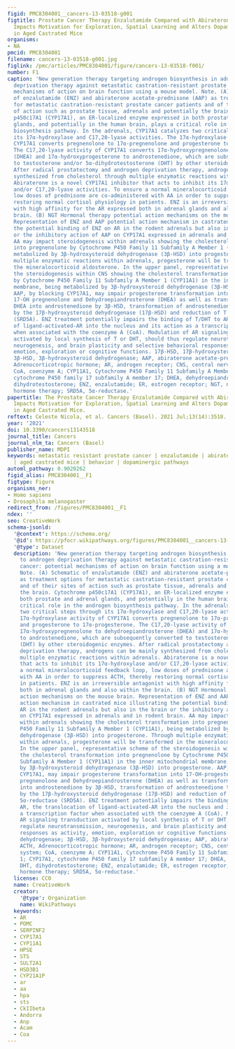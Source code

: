 ```yaml
---
figid: PMC8304001__cancers-13-03518-g001
figtitle: Prostate Cancer Therapy Enzalutamide Compared with Abiraterone Acetate/Prednisone
  Impacts Motivation for Exploration, Spatial Learning and Alters Dopaminergic Transmission
  in Aged Castrated Mice
organisms:
- NA
pmcid: PMC8304001
filename: cancers-13-03518-g001.jpg
figlink: /pmc/articles/PMC8304001/figure/cancers-13-03518-f001/
number: F1
caption: 'New generation therapy targeting androgen biosynthesis in addition to androgen
  deprivation therapy against metastatic castration-resistant prostate cancer: potential
  mechanisms of action on brain function using a mouse model. Note. (A) Schematic
  of enzalutamide (ENZ) and abiraterone acetate-prednisone (AAP) as treatment options
  for metastatic castration-resistant prostate cancer patients and of their sites
  of action such as prostate tissue, adrenals and potentially the brain. Cytochrome
  p450c17A1 (CYP17A1), an ER-localized enzyme expressed in both prostate and adrenal
  glands, and potentially in the human brain, plays a critical role in the androgen
  biosynthesis pathway. In the adrenals, CYP17A1 catalyzes two critical steps through
  its 17α-hydroxylase and C17,20-lyase activities. The 17α-hydroxylase activity of
  CYP17A1 converts pregnenolone to 17α-pregnenolone and progesterone to 17α-progesterone.
  The C17,20-lyase activity of CYP17A1 converts 17α-hydroxypregnenolone to dehydroepiandrosterone
  (DHEA) and 17α-hydroxyprogesterone to androstenedione, which are subsequently converted
  to testosterone and/or 5α-dihydrotestosterone (DHT) by other steroidogenic enzymes.
  After radical prostatectomy and androgen deprivation therapy, androgens can be mainly
  synthesized from cholesterol through multiple enzymatic reactions within adrenals.
  Abiraterone is a novel CYP17A1 inhibitor that acts to inhibit its 17α-hydroxylase
  and/or C17,20-lyase activities. To ensure a normal mineralocorticoid feedback loop,
  low doses of prednisone are co-administered with AA in order to suppress ACTH, thereby
  restoring normal cortisol physiology in patients. ENZ is an irreversible antagonist
  with high affinity for the AR expressed both in adrenal glands and also within the
  brain. (B) NGT Hormonal therapy potential action mechanisms on the mouse brain.
  Representation of ENZ and AAP potential action mechanism in castrated mice illustrating
  the potential binding of ENZ on AR in the rodent adrenals but also in the brain
  or the inhibitory action of AAP on CYP17A1 expressed in adrenals and in rodent brain.
  AA may impact steroidogenesis within adrenals showing the cholesterol transformation
  into pregnenolone by Cytochrome P450 Family 11 Subfamily A Member 1 (CYP11A1), being
  metabolized by 3β-hydroxysteroid dehydrogenase (3β-HSD) into progesterone. Through
  multiple enzymatic reactions within adrenals, progesterone will be transformed in
  the mineralocorticoid aldosterone. In the upper panel, representative scheme of
  the steroidogenesis within CNS showing the cholesterol transformation into pregnenolone
  by Cytochrome P450 Family 11 Subfamily A Member 1 (CYP11A1) in the inner mitochondrial
  membrane, being metabolized by 3β-hydroxysteroid dehydrogenase (3β-HSD) into progesterone.
  AAP, by blocking CYP17A1, may impair progesterone transformation into 17-OH-progesterone,
  17-OH pregnenolone and Dehydroepiandrosterone (DHEA) as well as transformation of
  DHEA into androstenedione by 3β-HSD, transformation of androstenedione to testosterone
  by the 17β-hydroxysteroid dehydrogenase (17β-HSD) and reduction of T to DHT by 5α-reductase
  (SRD5A). ENZ treatment potentially impairs the binding of T/DHT to AR, the translocation
  of ligand-activated-AR into the nucleus and its action as a transcription factor
  when associated with the coenzyme A (CoA). Modulation of AR signaling transduction
  activated by local synthesis of T or DHT, should thus regulate neurotransmission,
  neurogenesis, and brain plasticity and selective behavioral responses as activity,
  emotion, exploration or cognitive functions. 17β-HSD, 17β-hydroxysteroid dehydrogenase;
  3β-HSD, 3β-hydroxysteroid dehydrogenase; AAP, abiraterone acetate-prednisone; ACTH,
  Adrenocorticotropic hormone; AR, androgen receptor; CNS, central nervous system;
  CoA, coenzyme A; CYP11A1, Cytochrome P450 Family 11 Subfamily A Member 1; CYP17A1,
  cytochrome P450 family 17 subfamily A member 17; DHEA, dehydroepiandrosterone; DHT,
  dihydrotestosterone; ENZ, enzalutamide; ER, estrogen receptor; NGT, new generation
  hormone therapy; SRD5A, 5α-reductase.'
papertitle: The Prostate Cancer Therapy Enzalutamide Compared with Abiraterone Acetate/Prednisone
  Impacts Motivation for Exploration, Spatial Learning and Alters Dopaminergic Transmission
  in Aged Castrated Mice.
reftext: Celeste Nicola, et al. Cancers (Basel). 2021 Jul;13(14):3518.
year: '2021'
doi: 10.3390/cancers13143518
journal_title: Cancers
journal_nlm_ta: Cancers (Basel)
publisher_name: MDPI
keywords: metastatic resistant prostate cancer | enzalutamide | abiraterone acetate/prednisone
  | aged castrated mice | behavior | dopaminergic pathways
automl_pathway: 0.9020262
figid_alias: PMC8304001__F1
figtype: Figure
organisms_ner:
- Homo sapiens
- Drosophila melanogaster
redirect_from: /figures/PMC8304001__F1
ndex: ''
seo: CreativeWork
schema-jsonld:
  '@context': https://schema.org/
  '@id': https://pfocr.wikipathways.org/figures/PMC8304001__cancers-13-03518-g001.html
  '@type': Dataset
  description: 'New generation therapy targeting androgen biosynthesis in addition
    to androgen deprivation therapy against metastatic castration-resistant prostate
    cancer: potential mechanisms of action on brain function using a mouse model.
    Note. (A) Schematic of enzalutamide (ENZ) and abiraterone acetate-prednisone (AAP)
    as treatment options for metastatic castration-resistant prostate cancer patients
    and of their sites of action such as prostate tissue, adrenals and potentially
    the brain. Cytochrome p450c17A1 (CYP17A1), an ER-localized enzyme expressed in
    both prostate and adrenal glands, and potentially in the human brain, plays a
    critical role in the androgen biosynthesis pathway. In the adrenals, CYP17A1 catalyzes
    two critical steps through its 17α-hydroxylase and C17,20-lyase activities. The
    17α-hydroxylase activity of CYP17A1 converts pregnenolone to 17α-pregnenolone
    and progesterone to 17α-progesterone. The C17,20-lyase activity of CYP17A1 converts
    17α-hydroxypregnenolone to dehydroepiandrosterone (DHEA) and 17α-hydroxyprogesterone
    to androstenedione, which are subsequently converted to testosterone and/or 5α-dihydrotestosterone
    (DHT) by other steroidogenic enzymes. After radical prostatectomy and androgen
    deprivation therapy, androgens can be mainly synthesized from cholesterol through
    multiple enzymatic reactions within adrenals. Abiraterone is a novel CYP17A1 inhibitor
    that acts to inhibit its 17α-hydroxylase and/or C17,20-lyase activities. To ensure
    a normal mineralocorticoid feedback loop, low doses of prednisone are co-administered
    with AA in order to suppress ACTH, thereby restoring normal cortisol physiology
    in patients. ENZ is an irreversible antagonist with high affinity for the AR expressed
    both in adrenal glands and also within the brain. (B) NGT Hormonal therapy potential
    action mechanisms on the mouse brain. Representation of ENZ and AAP potential
    action mechanism in castrated mice illustrating the potential binding of ENZ on
    AR in the rodent adrenals but also in the brain or the inhibitory action of AAP
    on CYP17A1 expressed in adrenals and in rodent brain. AA may impact steroidogenesis
    within adrenals showing the cholesterol transformation into pregnenolone by Cytochrome
    P450 Family 11 Subfamily A Member 1 (CYP11A1), being metabolized by 3β-hydroxysteroid
    dehydrogenase (3β-HSD) into progesterone. Through multiple enzymatic reactions
    within adrenals, progesterone will be transformed in the mineralocorticoid aldosterone.
    In the upper panel, representative scheme of the steroidogenesis within CNS showing
    the cholesterol transformation into pregnenolone by Cytochrome P450 Family 11
    Subfamily A Member 1 (CYP11A1) in the inner mitochondrial membrane, being metabolized
    by 3β-hydroxysteroid dehydrogenase (3β-HSD) into progesterone. AAP, by blocking
    CYP17A1, may impair progesterone transformation into 17-OH-progesterone, 17-OH
    pregnenolone and Dehydroepiandrosterone (DHEA) as well as transformation of DHEA
    into androstenedione by 3β-HSD, transformation of androstenedione to testosterone
    by the 17β-hydroxysteroid dehydrogenase (17β-HSD) and reduction of T to DHT by
    5α-reductase (SRD5A). ENZ treatment potentially impairs the binding of T/DHT to
    AR, the translocation of ligand-activated-AR into the nucleus and its action as
    a transcription factor when associated with the coenzyme A (CoA). Modulation of
    AR signaling transduction activated by local synthesis of T or DHT, should thus
    regulate neurotransmission, neurogenesis, and brain plasticity and selective behavioral
    responses as activity, emotion, exploration or cognitive functions. 17β-HSD, 17β-hydroxysteroid
    dehydrogenase; 3β-HSD, 3β-hydroxysteroid dehydrogenase; AAP, abiraterone acetate-prednisone;
    ACTH, Adrenocorticotropic hormone; AR, androgen receptor; CNS, central nervous
    system; CoA, coenzyme A; CYP11A1, Cytochrome P450 Family 11 Subfamily A Member
    1; CYP17A1, cytochrome P450 family 17 subfamily A member 17; DHEA, dehydroepiandrosterone;
    DHT, dihydrotestosterone; ENZ, enzalutamide; ER, estrogen receptor; NGT, new generation
    hormone therapy; SRD5A, 5α-reductase.'
  license: CC0
  name: CreativeWork
  creator:
    '@type': Organization
    name: WikiPathways
  keywords:
  - AR
  - POMC
  - SERPINF2
  - CYP17A1
  - CYP11A1
  - HPSE
  - STS
  - SULT2A1
  - HSD3B1
  - CYP21A1P
  - ar
  - aa
  - hpa
  - sts
  - CkIIbeta
  - Andorra
  - Anp
  - Acam
  - Coa
---
```


